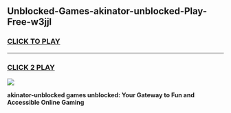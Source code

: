 
## Unblocked-Games-akinator-unblocked-Play-Free-w3jjl
<h3>
<a href="https://premium76.site?title=akinator-unblocked&ref=23A">CLICK TO PLAY</a></h3>
<hr>

<h3>
<a href="https://premium76.site?title=akinator-unblocked&ref=23A">CLICK 2 PLAY</a>
  
</h3>

<a href="https://premium76.site?title=akinator-unblocked&ref=23A"><img src="https://clearcache.store/games.png"></a>


**akinator-unblocked games unblocked: Your Gateway to Fun and Accessible Online Gaming**
